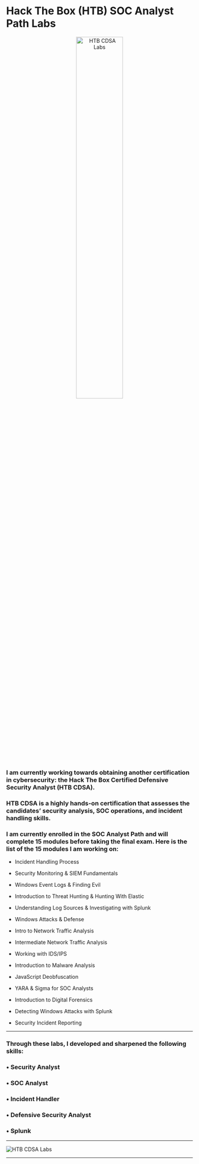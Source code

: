 # Hack The Box (HTB) SOC Analyst Path Labs

<p align="center">
<img src="https://i.imgur.com/N6iNPVE.png" width="50%" height="50%" alt="HTB CDSA Labs"/>
</p>

### I am currently working towards obtaining another certification in cybersecurity: the Hack The Box Certified Defensive Security Analyst (HTB CDSA). 

### HTB CDSA is a highly hands-on certification that assesses the candidates’ security analysis, SOC operations, and incident handling skills. 

### I am currently enrolled in the SOC Analyst Path and will complete 15 modules before taking the final exam. Here is the list of the 15 modules I am working on:

 - Incident Handling Process

 - Security Monitoring & SIEM Fundamentals

 - Windows Event Logs & Finding Evil

 - Introduction to Threat Hunting & Hunting With Elastic

 - Understanding Log Sources & Investigating with Splunk

 - Windows Attacks & Defense

 - Intro to Network Traffic Analysis

 - Intermediate Network Traffic Analysis

 - Working with IDS/IPS

 - Introduction to Malware Analysis

 - JavaScript Deobfuscation

 - YARA & Sigma for SOC Analysts

 - Introduction to Digital Forensics

 - Detecting Windows Attacks with Splunk

 - Security Incident Reporting

---

### Through these labs, I developed and sharpened the following skills:

###  • Security Analyst

###  • SOC Analyst

###  • Incident Handler

###  • Defensive Security Analyst 

###  • Splunk

---

![HTB CDSA Labs](https://i.imgur.com/PSGb87T.png)

---

